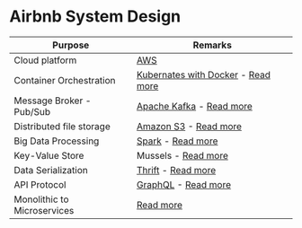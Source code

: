 # Airbnb System Design

| Purpose                     | Remarks                                                                                                                                                                                            |
|-----------------------------|----------------------------------------------------------------------------------------------------------------------------------------------------------------------------------------------------|
| Cloud platform              | [AWS](https://github.com/Anshul619/AWS-Services/tree/main/Readme.md)                                                                                                                                                               |                                                                                                                                                                                                                                                                                                                                                                                                      |
| Container Orchestration     | [Kubernates with Docker](../../HLD-System-Designs/9_Container&Orchestration/Readme.md) - [Read more](https://medium.com/airbnb-engineering/dynamic-kubernetes-cluster-scaling-at-airbnb-d79ae3afa132)          |                                                                                                                                                                                                                                                                                                                                                                                                                                                                                                                                                                                                                                                  |
| Message Broker - Pub/Sub    | [Apache Kafka](../../HLD-System-Designs/4_MessageBrokersEDA/Kafka/Readme.md) - [Read more](https://medium.com/airbnb-engineering/migrating-kafka-transparently-between-zookeeper-clusters-e68a75062f65)               |                                                                                                                                                                                                                                                                                                                                                               |
| Distributed file storage    | [Amazon S3](https://github.com/Anshul619/AWS-Services/tree/main/6_FileStorages/3_S3ObjectStorage/Readme.md) - [Read more](https://medium.com/airbnb-engineering/upgrading-data-warehouse-infrastructure-at-airbnb-a4e18f09b6d5) |
| Big Data Processing         | [Spark](../../HLD-System-Designs/6_BigData/DataProcessing/ApacheSpark/Readme.md) - [Read more](https://medium.com/airbnb-engineering/upgrading-data-warehouse-infrastructure-at-airbnb-a4e18f09b6d5)                    |
| Key-Value Store             | Mussels - [Read more](https://medium.com/airbnb-engineering/mussel-airbnbs-key-value-store-for-derived-data-406b9fa1b296)                                                                          |
| Data Serialization          | [Thrift](../../HLD-System-Designs/8_APIStandards/SerializationFrameworks/Thrift.md) - [Read more](https://medium.com/airbnb-engineering/reconciling-graphql-and-thrift-at-airbnb-a97e8d290712)                        |
| API Protocol                | [GraphQL](../../HLD-System-Designs/8_APIStandards/GraphQL/Readme.md) - [Read more](https://medium.com/airbnb-engineering/reconciling-graphql-and-thrift-at-airbnb-a97e8d290712)                                              |
| Monolithic to Microservices | [Read more](https://www.infoq.com/presentations/airbnb-culture-soa/)                                                                                                                               |
